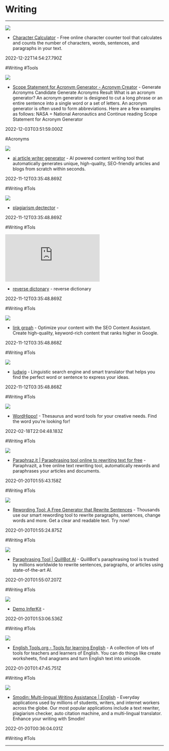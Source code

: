 # Writing

---

![](https://charactercalculator.com/assets/icons/android-chrome-512x512.png)

- [Character Calculator](https://charactercalculator.com) - Free online character counter tool that calculates and counts the number of characters, words, sentences, and paragraphs in your text.

2022-12-22T14:54:27.790Z

#Writing #Tools

![](https://rdl.ink/render/https%3A%2F%2Facronymcreator.net)

- [Scope Statement for Acronym Generator - Acronym Creator](https://acronymcreator.net) - Generate Acronyms Candidate Generate Acronyms Result What is an acronym generator? An acronym generator is designed to cut a long phrase or an entire sentence into a single word or a set of letters. An acronym generator is often used to form abbreviations. Here are a few examples as follows: NASA = National Aeronautics and Continue reading Scope Statement for Acronym Generator

2022-12-03T03:51:59.000Z

#Acronyms

![](https://writesonic.s3.amazonaws.com/writesonic-og.jpg)

- [ai article writer generator](https://writesonic.com/ai-article-writer-generator) - AI powered content writing tool that automatically generates unique, high-quality, SEO-friendly articles and blogs from scratch within seconds.

2022-11-12T03:35:48.869Z

#Writing #Tols

![](https://plagiarismdetector.net/img/og_images/og_img_paraphrasing.png)

- [plagiarism dectector](https://www.plagiarismdetector.net/paraphrasing-tool) - 

2022-11-12T03:35:48.869Z

#Writing #Tols

![](https://rdl.ink/render/https%3A%2F%2Fwww.reversedictionary.org)

- [reverse dictonary](https://www.reversedictionary.org) - reverse dictionary

2022-11-12T03:35:48.869Z

#Writing #Tols

![](https://www.linkgraph.com/wp-content/uploads/2020/10/black-seo-optimization1.jpg)

- [link grpah](https://linkgraph.io/seo-content-assistant) - Optimize your content with the SEO Content Assistant. Create high-quality, keyword-rich content that ranks higher in Google.

2022-11-12T03:35:48.868Z

#Writing #Tols

![](https://rdl.ink/render/https%3A%2F%2Fwww.ludwig.guru)

- [ludwig](https://www.ludwig.guru) - Linguistic search engine and smart translator that helps you find the perfect word or sentence to express your ideas.

2022-11-12T03:35:48.868Z

#Writing #Tols

![](https://wordhippo.s3.amazonaws.com/what-is/img/logo-200x200.png)

- [WordHippo!](https://www.wordhippo.com) - Thesaurus and word tools for your creative needs. Find the word you're looking for!

2022-02-18T22:04:48.183Z

#Writing #Tols

![](https://paraphraz.it/img/paraphrazit-logo-simple.png)

- [Paraphraz.it | Paraphrasing tool online to rewriting text for free](https://paraphraz.it) - Paraphrazit, a free online text rewriting tool, automatically rewords and paraphrases your articles and documents.

2022-01-20T01:55:43.158Z

#Writing #Tols

![](https://rewritetool.net/wp-content/uploads/2023/05/home-page.webp)

- [Rewording Tool: A Free Generator that Rewrite Sentences](https://rewritetool.net) - Thousands use our smart rewording tool to rewrite paragraphs, sentences, change words and more. Get a clear and readable text. Try now!

2022-01-20T01:55:24.875Z

#Writing #Tols

![](https://assets.quillbot.com/images/og_quillbot.png)

- [Paraphrasing Tool | QuillBot AI](https://quillbot.com) - QuillBot's paraphrasing tool is trusted by millions worldwide to rewrite sentences, paragraphs, or articles using state-of-the-art AI.

2022-01-20T01:55:07.207Z

#Writing #Tols

![](https://rdl.ink/render/https%3A%2F%2Fapp.inferkit.com%2Fdemo)

- [Demo InferKit](https://app.inferkit.com/demo) - 

2022-01-20T01:53:06.536Z

#Writing #Tols

![](https://rdl.ink/render/https%3A%2F%2Fwww.englishtools.org%2Fen)

- [English Tools.org - Tools for learning English](https://www.englishtools.org/en) - A collection of lots of tools for teachers and learners of English. You can do things like create worksheets, find anagrams and turn English text into unicode.

2022-01-20T01:47:45.751Z

#Writing #Tols

![](https://rdl.ink/render/https%3A%2F%2Fsmodin.io)

- [Smodin: Multi-lingual Writing Assistance | English](https://smodin.io) - Everyday applications used by millions of students, writers, and internet workers across the globe. Our most popular applications include a text rewriter, plagiarism checker, auto citation machine, and a multi-lingual translator. Enhance your writing with Smodin!

2022-01-20T00:36:04.031Z

#Writing #Tols

---

